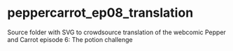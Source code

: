 # peppercarrot_ep08_translation
Source folder with SVG to crowdsource translation of the webcomic Pepper and Carrot episode 6: The potion challenge
